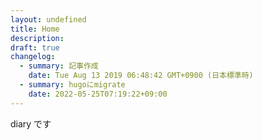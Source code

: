 ```yaml
---
layout: undefined
title: Home
description: 
draft: true
changelog:
  - summary: 記事作成
    date: Tue Aug 13 2019 06:48:42 GMT+0900 (日本標準時)
  - summary: hugoにmigrate
    date: 2022-05-25T07:19:22+09:00
---
```


diary です
